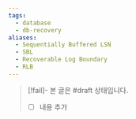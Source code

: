 ```yaml
---
tags:
  - database
  - db-recovery
aliases:
  - Sequentially Buffered LSN
  - SBL
  - Recoverable Log Boundary
  - RLB
---
```

> [!fail]- 본 글은 #draft 상태입니다.
> - [ ] 내용 추가